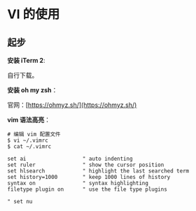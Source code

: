 # VI 的使用

## 起步

**安装 iTerm 2**:

自行下载。

**安装 oh my zsh**：

官网：[https://ohmyz.sh/](https://ohmyz.sh/)

**vim 语法高亮**：

```shell
# 编辑 vim 配置文件
$ vi ~/.vimrc
$ cat ~/.vimrc

set ai                  " auto indenting
set ruler               " show the cursor position
set hlsearch            " highlight the last searched term
set history=1000        " keep 1000 lines of history
syntax on               " syntax highlighting
filetype plugin on      " use the file type plugins

" set nu
```
